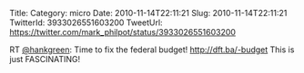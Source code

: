 Title: 
Category: micro
Date: 2010-11-14T22:11:21
Slug: 2010-11-14T22:11:21
TwitterId: 3933026551603200
TweetUrl: https://twitter.com/mark_philpot/status/3933026551603200

RT [@hankgreen](https://twitter.com/hankgreen): Time to fix the federal budget! http://dft.ba/-budget This is just FASCINATING!